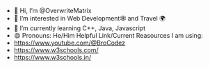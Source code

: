 - 👋 Hi, I’m @OverwriteMatrix
- 👀 I’m interested in Web Development🕸️ and Travel 🌍
- 🌱 I’m currently learning C++, Java, Javascript 
- 😄 Pronouns: He/Him
Helpful Link/Current Reasources I am using:
- https://www.youtube.com/@BroCodez
- https://www.w3schools.com/
- https://www.w3schools.in/
